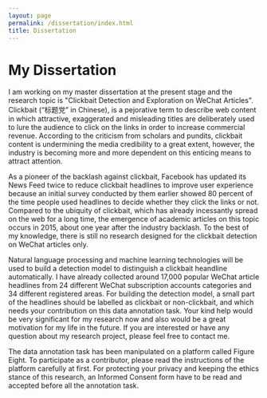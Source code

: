```yaml
---
layout: page
permalink: /dissertation/index.html
title: Dissertation
---
```


# My Dissertation

I am working on my master dissertation at the present stage and the research topic is "Clickbait Detection and Exploration on WeChat Articles". Clickbait (“标题党” in Chinese), is a pejorative term to describe web content in which attractive, exaggerated and misleading titles are deliberately used to lure the audience to click on the links in order to increase commercial revenue. According to the criticism from scholars and pundits, clickbait content is undermining the media credibility to a
great extent, however, the industry is becoming more and more dependent on this enticing means to attract attention.

As a pioneer of the backlash against clickbait, Facebook has updated its News Feed twice to reduce clickbait headlines to improve user experience because an initial survey conducted by them earlier showed 80 percent of the time people used headlines to decide whether they click the links or not. Compared to the ubiquity of clickbait, which has already incessantly spread on the web for a long time, the emergence of academic articles on this topic occurs in 2015, about one year after the industry backlash. To the best of my knowledge, there is still no research designed for the clickbait detection on WeChat articles only.

Natural language processing and machine learning technologies will be used to build a detection model to distinguish a clickbait heandline automatically. I have already collected around 17,000 popular WeChat article headlines from 24 different WeChat subscription accounts categories and 34 different registered areas. For building the detection model, a small part of the headlines should be labelled as clickbait or non-clickbait, and which needs your contribution on this data annotation task. Your kind help would be very significant for my research now and also would be a great motivation for my life in the future. If you are interested or have any question about my research project, please feel free to contact me.

The data annotation task has been manipulated on a platform called Figure Eight. To participate as a contributor, please read the instructions of the platform carefully at first. For protecting your privacy and keeping the ethics stance of this research, an Informed Consent form have to be read and accepted before all the annotation task.

